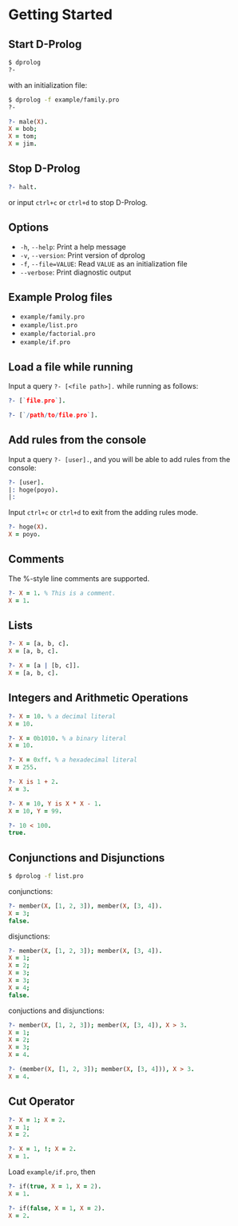 Getting Started
===

## Start D-Prolog

```bash
$ dprolog
?-
```

with an initialization file:
```bash
$ dprolog -f example/family.pro
?-
```
```prolog
?- male(X).
X = bob;
X = tom;
X = jim.
```

## Stop D-Prolog

```prolog
?- halt.
```
or input `ctrl+c` or `ctrl+d` to stop D-Prolog.

## Options

- `-h`, `--help`:  Print a help message
- `-v`, `--version`: Print version of dprolog
- `-f`, `--file=VALUE`:  Read `VALUE` as an initialization file
- `--verbose`:  Print diagnostic output

## Example Prolog files

- `example/family.pro`
- `example/list.pro`
- `example/factorial.pro`
- `example/if.pro`

## Load a file while running

Input a query `?- [<file path>].` while running as follows:
```prolog
?- [`file.pro`].
```
```prolog
?- [`/path/to/file.pro`].
```

## Add rules from the console

Input a query `?- [user].`, and you will be able to add rules from the console:
```prolog
?- [user].
|: hoge(poyo).
|:
```
Input `ctrl+c` or `ctrl+d` to exit from the adding rules mode.

```prolog
?- hoge(X).
X = poyo.
```

## Comments

The %-style line comments are supported.

```prolog
?- X = 1. % This is a comment.
X = 1.
```

## Lists

```prolog
?- X = [a, b, c].
X = [a, b, c].

?- X = [a | [b, c]].
X = [a, b, c].
```

## Integers and Arithmetic Operations

```prolog
?- X = 10. % a decimal literal
X = 10.

?- X = 0b1010. % a binary literal
X = 10.

?- X = 0xff. % a hexadecimal literal
X = 255.
```

```prolog
?- X is 1 + 2.
X = 3.

?- X = 10, Y is X * X - 1.
X = 10, Y = 99.

?- 10 < 100.
true.
```

## Conjunctions and Disjunctions

```bash
$ dprolog -f list.pro
```

conjunctions:
```prolog
?- member(X, [1, 2, 3]), member(X, [3, 4]).
X = 3;
false.
```

disjunctions:
```prolog
?- member(X, [1, 2, 3]); member(X, [3, 4]).
X = 1;
X = 2;
X = 3;
X = 3;
X = 4;
false.
```

conjuctions and disjunctions:
```prolog
?- member(X, [1, 2, 3]); member(X, [3, 4]), X > 3.
X = 1;
X = 2;
X = 3;
X = 4.

?- (member(X, [1, 2, 3]); member(X, [3, 4])), X > 3.
X = 4.
```

## Cut Operator

```prolog
?- X = 1; X = 2.
X = 1;
X = 2.

?- X = 1, !; X = 2.
X = 1.
```

Load `example/if.pro`, then
```prolog
?- if(true, X = 1, X = 2).
X = 1.

?- if(false, X = 1, X = 2).
X = 2.
```

